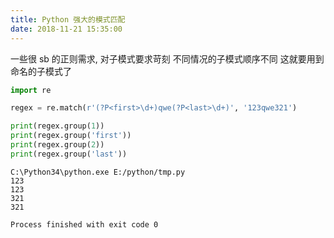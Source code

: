 ```yaml
---
title: Python 强大的模式匹配
date: 2018-11-21 15:35:00
---
```

一些很 sb 的正则需求, 对子模式要求苛刻
不同情况的子模式顺序不同
这就要用到命名的子模式了
``` Python
import re

regex = re.match(r'(?P<first>\d+)qwe(?P<last>\d+)', '123qwe321')

print(regex.group(1))
print(regex.group('first'))
print(regex.group(2))
print(regex.group('last'))

```


``` shell
C:\Python34\python.exe E:/python/tmp.py
123
123
321
321

Process finished with exit code 0

```
